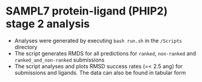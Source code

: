 # SAMPL7 protein-ligand (PHIP2) stage 2 analysis

- Analyses were generated by executing `bash run.sh` in the `/Scripts` directory
- The script generates RMDS for all predictions for `ranked`, `non-ranked` and `ranked_and_non-ranked` submissions 
- The script analyses and plots RMSD success rates (=< 2.5 ang) for submissions and ligands. The data can also be found in tabular form

